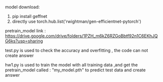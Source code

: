 model download: 
  1. pip install geffnet 
  2. directly use torch.hub.list('rwightman/gen-efficientnet-pytorch')
 
pretrain_model link :
        https://drive.google.com/drive/folders/1PZH_m6kZ6RZGoBbtf92n1C6EKhJQG6ks?usp=sharing

test.py is used to check the accuracy and overfitting , the code can not create answer

hw1.py is used to train the model with all training data ,and get the pretrain_model called : "my_model.pth" to predict test data and create answer
